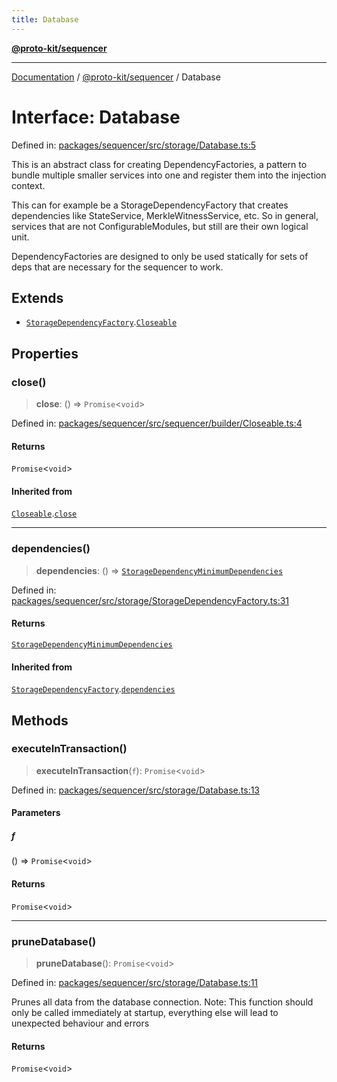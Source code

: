 ```yaml
---
title: Database
---
```


[**@proto-kit/sequencer**](../README.md)

***

[Documentation](../../../README.md) / [@proto-kit/sequencer](../README.md) / Database

# Interface: Database

Defined in: [packages/sequencer/src/storage/Database.ts:5](https://github.com/proto-kit/framework/blob/28efa802e3737fc3b77339148b307ef7246f3ef1/packages/sequencer/src/storage/Database.ts#L5)

This is an abstract class for creating DependencyFactories, a pattern
to bundle multiple smaller services into one and register them into the
injection context.

This can for example be a StorageDependencyFactory that creates dependencies
like StateService, MerkleWitnessService, etc. So in general, services that
are not ConfigurableModules, but still are their own logical unit.

DependencyFactories are designed to only be used statically for sets of
deps that are necessary for the sequencer to work.

## Extends

- [`StorageDependencyFactory`](StorageDependencyFactory.md).[`Closeable`](Closeable.md)

## Properties

### close()

> **close**: () => `Promise`\<`void`\>

Defined in: [packages/sequencer/src/sequencer/builder/Closeable.ts:4](https://github.com/proto-kit/framework/blob/28efa802e3737fc3b77339148b307ef7246f3ef1/packages/sequencer/src/sequencer/builder/Closeable.ts#L4)

#### Returns

`Promise`\<`void`\>

#### Inherited from

[`Closeable`](Closeable.md).[`close`](Closeable.md#close)

***

### dependencies()

> **dependencies**: () => [`StorageDependencyMinimumDependencies`](StorageDependencyMinimumDependencies.md)

Defined in: [packages/sequencer/src/storage/StorageDependencyFactory.ts:31](https://github.com/proto-kit/framework/blob/28efa802e3737fc3b77339148b307ef7246f3ef1/packages/sequencer/src/storage/StorageDependencyFactory.ts#L31)

#### Returns

[`StorageDependencyMinimumDependencies`](StorageDependencyMinimumDependencies.md)

#### Inherited from

[`StorageDependencyFactory`](StorageDependencyFactory.md).[`dependencies`](StorageDependencyFactory.md#dependencies)

## Methods

### executeInTransaction()

> **executeInTransaction**(`f`): `Promise`\<`void`\>

Defined in: [packages/sequencer/src/storage/Database.ts:13](https://github.com/proto-kit/framework/blob/28efa802e3737fc3b77339148b307ef7246f3ef1/packages/sequencer/src/storage/Database.ts#L13)

#### Parameters

##### f

() => `Promise`\<`void`\>

#### Returns

`Promise`\<`void`\>

***

### pruneDatabase()

> **pruneDatabase**(): `Promise`\<`void`\>

Defined in: [packages/sequencer/src/storage/Database.ts:11](https://github.com/proto-kit/framework/blob/28efa802e3737fc3b77339148b307ef7246f3ef1/packages/sequencer/src/storage/Database.ts#L11)

Prunes all data from the database connection.
Note: This function should only be called immediately at startup,
everything else will lead to unexpected behaviour and errors

#### Returns

`Promise`\<`void`\>
